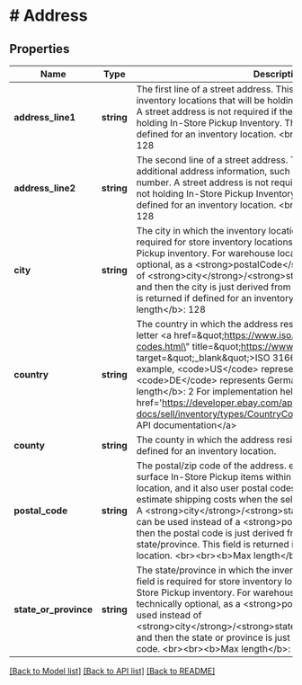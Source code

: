 # # Address

## Properties

Name | Type | Description | Notes
------------ | ------------- | ------------- | -------------
**address_line1** | **string** | The first line of a street address. This field is required for store inventory locations that will be holding In-Store Pickup inventory. A street address is not required if the inventory location is not holding In-Store Pickup Inventory. This field will be returned if defined for an inventory location. &lt;br&gt;&lt;br&gt;&lt;b&gt;Max length&lt;/b&gt;: 128 | [optional]
**address_line2** | **string** | The second line of a street address. This field can be used for additional address information, such as a suite or apartment number. A street address is not required if the inventory location is not holding In-Store Pickup Inventory. This field will be returned if defined for an inventory location. &lt;br&gt;&lt;br&gt;&lt;b&gt;Max length&lt;/b&gt;: 128 | [optional]
**city** | **string** | The city in which the inventory location resides. This field is required for store inventory locations that will be holding In-Store Pickup inventory. For warehouse locations, this field is technically optional, as a &lt;strong&gt;postalCode&lt;/strong&gt; can be used instead of  &lt;strong&gt;city&lt;/strong&gt;/&lt;strong&gt;stateOrProvince&lt;/strong&gt; pair, and then the city is just derived from this postal/zip code. This field is returned if defined for an inventory location. &lt;br&gt;&lt;br&gt;&lt;b&gt;Max length&lt;/b&gt;: 128 | [optional]
**country** | **string** | The country in which the address resides, represented as two-letter &lt;a href&#x3D;\&quot;https://www.iso.org/iso-3166-country-codes.html\&quot; title&#x3D;\&quot;https://www.iso.org\&quot; target&#x3D;\&quot;_blank\&quot;&gt;ISO 3166&lt;/a&gt; country code. For example, &lt;code&gt;US&lt;/code&gt; represents the United States, and &lt;code&gt;DE&lt;/code&gt; represents Germany. &lt;br&gt;&lt;br&gt;&lt;b&gt;Max length&lt;/b&gt;: 2 For implementation help, refer to &lt;a href&#x3D;&#39;https://developer.ebay.com/api-docs/sell/inventory/types/CountryCodeEnum\&quot;&#39;&gt;eBay API documentation&lt;/a&gt; | [optional]
**county** | **string** | The county in which the address resides. This field is returned if defined for an inventory location. | [optional]
**postal_code** | **string** | The postal/zip code of the address. eBay uses postal codes to surface In-Store Pickup items within the vicinity of a buyer&#39;s location, and it also user postal codes (origin and destination) to estimate shipping costs when the seller uses calculated shipping. A &lt;strong&gt;city&lt;/strong&gt;/&lt;strong&gt;stateOrProvince&lt;/strong&gt; pair can be used instead of a &lt;strong&gt;postalCode&lt;/strong&gt; value, and then the postal code is just derived from the city and state/province. This field is returned if defined for an inventory location. &lt;br&gt;&lt;br&gt;&lt;b&gt;Max length&lt;/b&gt;: 16 | [optional]
**state_or_province** | **string** | The state/province in which the inventory location resides. This field is required for store inventory locations that will be holding In-Store Pickup inventory. For warehouse locations, this field is technically optional, as a &lt;strong&gt;postalCode&lt;/strong&gt; can be used instead of &lt;strong&gt;city&lt;/strong&gt;/&lt;strong&gt;stateOrProvince&lt;/strong&gt; pair, and then the state or province is just derived from this postal/zip code. &lt;br&gt;&lt;br&gt;&lt;b&gt;Max length&lt;/b&gt;: 128 | [optional]

[[Back to Model list]](../../README.md#models) [[Back to API list]](../../README.md#endpoints) [[Back to README]](../../README.md)
